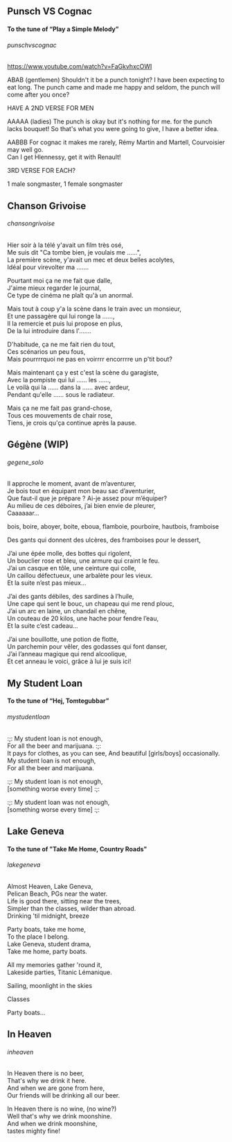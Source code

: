 ## Punsch VS Cognac  
#### To the tune of “Play a Simple Melody”  
###### punschvscognac  

https://www.youtube.com/watch?v=FaGkvhxcOWI

ABAB
(gentlemen)
Shouldn't it be a punch tonight?
I have been expecting to eat long.
The punch came and made me happy and seldom,
the punch will come after you once?

HAVE A 2ND VERSE FOR MEN

AAAAA
(ladies)
The punch is okay
but it's nothing for me.
for the punch lacks bouquet!
So that's what you were going to give,
I have a better idea.  

AABBB
For cognac it makes me rarely,
Rémy Martin and Martell, 
Courvoisier may well go.  
Can I get Hlennessy, 
get it with Renault!

3RD VERSE FOR EACH?

1 male songmaster, 1 female songmaster

## Chanson Grivoise
###### chansongrivoise
  
Hier soir à la télé y'avait un film très osé,  
Me suis dit "Ca tombe bien, je voulais me ......",  
La première scène, y'avait un mec et deux belles acolytes,  
Idéal pour virevolter ma .......  
  
Pourtant moi ça ne me fait que dalle,  
J'aime mieux regarder le journal,  
Ce type de cinéma ne plaît qu'à un anormal.  
  
Mais tout à coup y'a la scène dans le train avec un monsieur,  
Et une passagère qui lui ronge la ......,  
Il la remercie et puis lui propose en plus,  
De la lui introduire dans l'.......  
  
D'habitude, ça ne me fait rien du tout,  
Ces scénarios un peu fous,  
Mais pourrrrquoi ne pas en voirrrr encorrrre un p'tit bout?  
  
Mais maintenant ça y est c'est la scène du garagiste,  
Avec la pompiste qui lui ...... les ......,  
Le voilà qui la ...... dans la ...... avec ardeur,  
Pendant qu'elle ...... sous le radiateur.  
  
Mais ça ne me fait pas grand-chose,  
Tous ces mouvements de chair rose,  
Tiens, je crois qu'ça continue après la pause.  
  
## Gégène (WIP)
###### gegene_solo  
  
Il approche le moment, avant de m’aventurer,  
Je bois tout en équipant mon beau sac d’aventurier,  
Que faut-il que je prépare ? Ai-je assez pour m’équiper?  
Au milieu de ces déboires, j’ai bien envie de pleurer,  
Caaaaaar...  

bois, boire, aboyer, boite, eboua, flamboie, pourboire, hautbois, framboise

Des gants qui donnent des ulcères, des framboises pour le dessert,
  
J’ai une épée molle, des bottes qui rigolent,  
Un bouclier rose et bleu, une armure qui craint le feu.  
J’ai un casque en tôle, une ceinture qui colle,  
Un caillou défectueux, une arbalète pour les vieux.  
Et la suite n’est pas mieux...  
  
J’ai des gants débiles, des sardines à l’huile,  
Une cape qui sent le bouc, un chapeau qui me rend plouc,  
J’ai un arc en laine, un chandail en chêne,  
Un couteau de 20 kilos, une hache pour fendre l’eau,  
Et la suite c’est cadeau...  
  
J’ai une bouillotte, une potion de flotte,  
Un parchemin pour vêler, des godasses qui font danser,  
J’ai l’anneau magique qui rend alcoolique,  
Et cet anneau le voici, grâce à lui je suis ici!  

## My Student Loan
#### To the tune of  “Hej, Tomtegubbar”
###### mystudentloan

:;: My student loan is not enough,  
For all the beer and marijuana. :;:  
It pays for clothes, as you can see,
And beautiful [girls/boys] occasionally.   
My student loan is not enough,  
For all the beer and marijuana.

:;: My student loan is not enough,  
[something worse every time] :;:  

:;: My student loan was not enough,  
[something worse every time] :;:  

## Lake Geneva
#### To the tune of "Take Me Home, Country Roads"
###### lakegeneva

Almost Heaven, Lake Geneva,  
Pelican Beach, PGs near the water.  
Life is good there, sitting near the trees,  
Simpler than the classes, wilder than abroad.  
Drinking 'til midnight,   breeze
  
Party boats, take me home,  
To the place I belong.  
Lake Geneva, student drama,  
Take me home, party boats.  
  
All my memories gather 'round it,  
Lakeside parties, Titanic Lémanique.  
  
Sailing, moonlight in the skies  

Classes
  
Party boats...  
  
## In Heaven
###### inheaven
  
In Heaven there is no beer,  
That's why we drink it here.  
And when we are gone from here,  
Our friends will be drinking all our beer.  
  
In Heaven there is no wine, (no wine?)  
Well that's why we drink moonshine.  
And when we drink moonshine,  
tastes mighty fine!  
